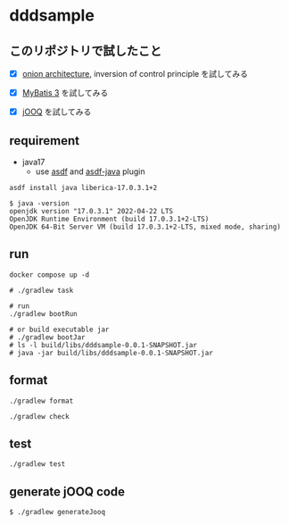 # dddsample

## このリポジトリで試したこと

- [x] [onion architecture](https://medium.com/expedia-group-tech/onion-architecture-deed8a554423), inversion of control principle を試してみる

- [x] [MyBatis 3](https://mybatis.org/mybatis-3/index.html) を試してみる

- [x] [jOOQ](https://www.jooq.org/) を試してみる

## requirement

- java17
  - use [asdf](https://asdf-vm.com/guide/getting-started.html) and [asdf-java](https://github.com/halcyon/asdf-java) plugin

```shell
asdf install java liberica-17.0.3.1+2

$ java -version
openjdk version "17.0.3.1" 2022-04-22 LTS
OpenJDK Runtime Environment (build 17.0.3.1+2-LTS)
OpenJDK 64-Bit Server VM (build 17.0.3.1+2-LTS, mixed mode, sharing)
```

## run

```shell
docker compose up -d
```

```shell
# ./gradlew task

# run
./gradlew bootRun

# or build executable jar
# ./gradlew bootJar                            
# ls -l build/libs/dddsample-0.0.1-SNAPSHOT.jar
# java -jar build/libs/dddsample-0.0.1-SNAPSHOT.jar
```

## format

```shell
./gradlew format

./gradlew check
```

## test

```shell
./gradlew test
```

## generate jOOQ code

```shell
$ ./gradlew generateJooq
```
